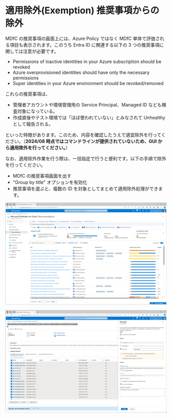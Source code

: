 # 適用除外(Exemption) 推奨事項からの除外

MDfC の推奨事項の画面上には、Azure Policy ではなく MDfC 単体で評価される項目も表示されます。このうち Entra ID に関連する以下の 3 つの推奨事項に関しては注意が必要です。

- Permissions of inactive identities in your Azure subscription should be revoked
- Azure overprovisioned identities should have only the necessary permissions
- Super identities in your Azure environment should be revoked/removed

これらの推奨事項は、

- 管理者アカウントや環境管理用の Service Principal、Managed ID なども検査対象になっている。
- 作成直後やテスト環境では「ほぼ使われていない」とみなされて Unhealthy として報告される。

といった特徴があります。このため、内容を確認したうえで適宜除外を行ってください。（**2024/08 時点ではコマンドラインが提供されていないため、GUI から適用除外を行ってください。**）

なお、適用除外作業を行う際は、一括指定で行うと便利です。以下の手順で除外を行ってください。

- MDfC の推奨事項画面を出す
- "Group by title" オプションを有効化
- 推奨事項を選ぶと、複数の ID を対象としてまとめて適用除外処理ができます。

![picture 0](./images/281d6881e32805d40fc8da9f3bea763c6eb7493ef705abc6a38e0d43d4f7c9f0.png)  

![picture 2](./images/594553b796329989f5a41e1e499f7f34e6e222f86fccc94c0e2fcf1bc2e246ab.png)  
